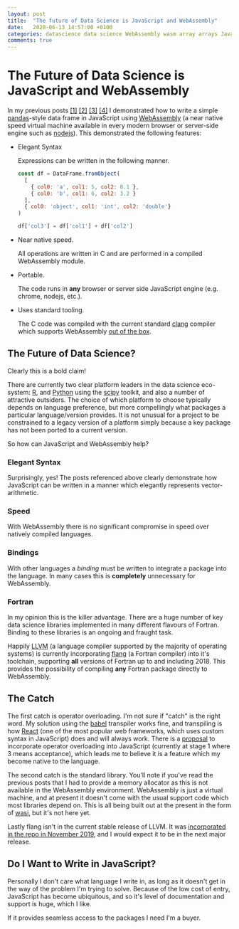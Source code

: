 ```yaml
---
layout: post
title:  "The future of Data Science is JavaScript and WebAssembly"
date:   2020-06-13 14:57:00 +0100
categories: datascience data science WebAssembly wasm array arrays JavaScript C DataFrame
comments: true
---
```


# The Future of Data Science is JavaScript and WebAssembly

In my previous posts
[[1]](https://rob-blackbourn.github.io/blog/webassembly/wasm/array/arrays/javascript/c/2020/06/07/wasm-arrays.html)
[[2]](https://rob-blackbourn.github.io/blog/javascript/webassembly/clang/wasm/memory/malloc/2020/06/10/simplifyinf-memory-management.html)
[[3]](https://rob-blackbourn.github.io/blog/javascript/webassembly/dataframe/2020/06/10/example-js-dataframe.html)
[[4]](https://rob-blackbourn.github.io/blog/webassembly/wasm/array/arrays/javascript/c/dataframe/2020/06/13/wasm-dataframes.html)
I demonstrated how to write a simple [pandas](https://pandas.pydata.org)-style
data frame in JavaScript using [WebAssembly](https://webassembly.org/) (a near
native speed virtual machine available in every modern browser or server-side
engine such as [nodejs](https://nodejs.org/en/)).
This demonstrated the following features:

* Elegant Syntax

  Expressions can be written in the following manner.

  ```javascript
  const df = DataFrame.fromObject(
    [
      { col0: 'a', col1: 5, col2: 8.1 },
      { col0: 'b', col1: 6, col2: 3.2 }
    ],
    { col0: 'object', col1: 'int', col2: 'double'}
  )

  df['col3'] = df['col1'] + df['col2']
  ```

* Near native speed.

  All operations are written in C and are performed in a compiled WebAssembly
  module.

* Portable.

  The code runs in **any** browser or server side JavaScript engine (e.g.
  chrome, nodejs, etc.).

* Uses standard tooling.

  The C code was compiled with the current standard
  [clang](https://clang.llvm.org/)
  compiler which supports WebAssembly
  [out of the box](https://lld.llvm.org/WebAssembly.html).

## The Future of Data Science?

Clearly this is a bold claim!

There are currently two clear platform leaders in the data science eco-system:
[R](https://cran.r-project.org/),
and [Python](https://www.python.org/)
using the [scipy](https://www.scipy.org/) toolkit,
and also a number of attractive outsiders. The choice of which platform to
choose typically depends on language preference, but more compellingly what
packages a particular language/version provides. It is not unusual for a project
to be constrained to a legacy version of a platform simply because a key package
has not been ported to a current version.

So how can JavaScript and WebAssembly help?

### Elegant Syntax

Surprisingly, yes! The posts referenced above clearly demonstrate how JavaScript
can be written in a manner which elegantly represents vector-arithmetic.

### Speed

With WebAssembly there is no significant compromise in speed over natively
compiled languages.

### Bindings

With other languages a *binding* must be written to integrate a package
into the language. In many cases this is **completely** unnecessary for
WebAssembly.

### Fortran

In my opinion this is the killer advantage. There are a huge number of key data
science libraries implemented in many different flavours of Fortran. Binding to
these libraries is an ongoing and fraught task.

Happily [LLVM](https://llvm.org) (a language compiler supported by the majority
of operating systems) is currently incorporating
[flang](https://github.com/flang-compiler/flang)
(a Fortran compiler) into it's toolchain, supporting **all** versions of Fortran
up to and including 2018. This provides the possibility of compiling **any**
Fortran package directly to WebAssembly.

## The Catch

The first catch is operator overloading. I'm not sure if "catch" is the right
word. My solution using the [babel](https://babeljs.io) transpiler works fine,
and transpiling is how [React](https://reactjs.org) (one of the most popular web
frameworks, which uses custom syntax in JavaScript) does and will always work.
There is a [proposal](https://github.com/tc39/proposal-operator-overloading)
to incorporate operator overloading into JavaScript (currently at stage 1 where
3 means acceptance), which leads me to believe it is a feature which my become
native to the language.

The second catch is the standard library. You'll note if you've read the
previous posts that I had to provide a memory allocator as this is not available
in the WebAssembly environment. WebAssembly is just a virtual machine, and at
present it doesn't come with the usual support code which most libraries depend
on. This is all being built out at the present in the form of
[wasi](https://wasi.dev/), but it's not here yet.

Lastly flang isn't in the current stable release of LLVM. It was 
[incorporated in the repo in November 2019](https://www.youtube.com/watch?v=yenZorebMOA),
and I would expect it to be in the next major release.

## Do I Want to Write in JavaScript?

Personally I don't care what language I write in, as long as it doesn't get in
the way of the problem I'm trying to solve. Because of the low cost of entry,
JavaScript has become ubiquitous, and so it's level of documentation and support
is huge, which I like.

If it provides seamless access to the packages I need I'm a buyer.
